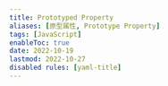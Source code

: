 ```yaml
---
title: Prototyped Property
aliases: [原型属性, Prototype Property]
tags: [JavaScript]
enableToc: true
date: 2022-10-19
lastmod: 2022-10-27
disabled rules: [yaml-title]
---
```

